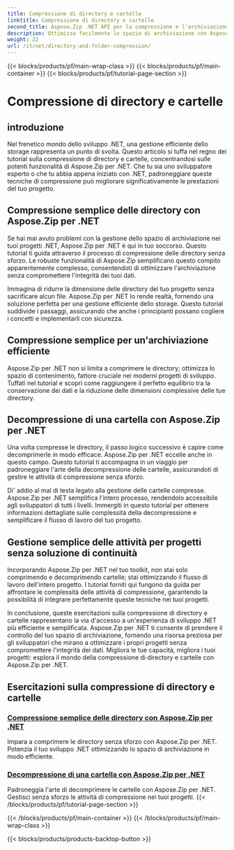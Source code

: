 ```yaml
---
title: Compressione di directory e cartelle
linktitle: Compressione di directory e cartelle
second_title: Aspose.Zip .NET API per la compressione e l'archiviazione dei file
description: Ottimizza facilmente lo spazio di archiviazione con Aspose.Zip per .NET. Impara le tecniche di compressione e decompressione delle directory per migliorare i tuoi progetti di sviluppo .NET.
weight: 22
url: /it/net/directory-and-folder-compression/
---
```


{{< blocks/products/pf/main-wrap-class >}}
{{< blocks/products/pf/main-container >}}
{{< blocks/products/pf/tutorial-page-section >}}

# Compressione di directory e cartelle


## introduzione

Nel frenetico mondo dello sviluppo .NET, una gestione efficiente dello storage rappresenta un punto di svolta. Questo articolo si tuffa nel regno dei tutorial sulla compressione di directory e cartelle, concentrandosi sulle potenti funzionalità di Aspose.Zip per .NET. Che tu sia uno sviluppatore esperto o che tu abbia appena iniziato con .NET, padroneggiare queste tecniche di compressione può migliorare significativamente le prestazioni del tuo progetto.

## Compressione semplice delle directory con Aspose.Zip per .NET

Se hai mai avuto problemi con la gestione dello spazio di archiviazione nei tuoi progetti .NET, Aspose.Zip per .NET è qui in tuo soccorso. Questo tutorial ti guida attraverso il processo di compressione delle directory senza sforzo. Le robuste funzionalità di Aspose.Zip semplificano questo compito apparentemente complesso, consentendoti di ottimizzare l'archiviazione senza compromettere l'integrità dei tuoi dati.

Immagina di ridurre la dimensione delle directory del tuo progetto senza sacrificare alcun file. Aspose.Zip per .NET lo rende realtà, fornendo una soluzione perfetta per una gestione efficiente dello storage. Questo tutorial suddivide i passaggi, assicurando che anche i principianti possano cogliere i concetti e implementarli con sicurezza.

## Compressione semplice per un'archiviazione efficiente

Aspose.Zip per .NET non si limita a comprimere le directory; ottimizza lo spazio di contenimento, fattore cruciale nei moderni progetti di sviluppo. Tuffati nel tutorial e scopri come raggiungere il perfetto equilibrio tra la conservazione dei dati e la riduzione delle dimensioni complessive delle tue directory.

## Decompressione di una cartella con Aspose.Zip per .NET

Una volta compresse le directory, il passo logico successivo è capire come decomprimerle in modo efficace. Aspose.Zip per .NET eccelle anche in questo campo. Questo tutorial ti accompagna in un viaggio per padroneggiare l'arte della decompressione delle cartelle, assicurandoti di gestire le attività di compressione senza sforzo.

Di' addio al mal di testa legato alla gestione delle cartelle compresse. Aspose.Zip per .NET semplifica l'intero processo, rendendolo accessibile agli sviluppatori di tutti i livelli. Immergiti in questo tutorial per ottenere informazioni dettagliate sulle complessità della decompressione e semplificare il flusso di lavoro del tuo progetto.

## Gestione semplice delle attività per progetti senza soluzione di continuità

Incorporando Aspose.Zip per .NET nel tuo toolkit, non stai solo comprimendo e decomprimendo cartelle; stai ottimizzando il flusso di lavoro dell'intero progetto. I tutorial forniti qui fungono da guida per affrontare le complessità delle attività di compressione, garantendo la possibilità di integrare perfettamente queste tecniche nei tuoi progetti.

In conclusione, queste esercitazioni sulla compressione di directory e cartelle rappresentano la via d'accesso a un'esperienza di sviluppo .NET più efficiente e semplificata. Aspose.Zip per .NET ti consente di prendere il controllo del tuo spazio di archiviazione, fornendo una risorsa preziosa per gli sviluppatori che mirano a ottimizzare i propri progetti senza compromettere l'integrità dei dati. Migliora le tue capacità, migliora i tuoi progetti: esplora il mondo della compressione di directory e cartelle con Aspose.Zip per .NET.
## Esercitazioni sulla compressione di directory e cartelle
### [Compressione semplice delle directory con Aspose.Zip per .NET](./compress-directory/)
Impara a comprimere le directory senza sforzo con Aspose.Zip per .NET. Potenzia il tuo sviluppo .NET ottimizzando lo spazio di archiviazione in modo efficiente.
### [Decompressione di una cartella con Aspose.Zip per .NET](./decompress-folder/)
Padroneggia l'arte di decomprimere le cartelle con Aspose.Zip per .NET. Gestisci senza sforzo le attività di compressione nei tuoi progetti.
{{< /blocks/products/pf/tutorial-page-section >}}

{{< /blocks/products/pf/main-container >}}
{{< /blocks/products/pf/main-wrap-class >}}

{{< blocks/products/products-backtop-button >}}
